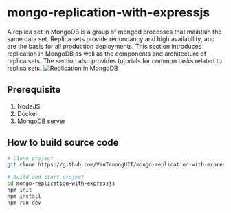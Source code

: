 # mongo-replication-with-expressjs
A replica set in MongoDB is a group of mongod processes that maintain the same data set. Replica sets provide redundancy and high availability, and are the basis for all production deployments. This section introduces replication in MongoDB as well as the components and architecture of replica sets. The section also provides tutorials for common tasks related to replica sets.
![Replication in MongoDB](https://user-images.githubusercontent.com/47749892/172049171-738b6ed7-a624-4b78-b9cf-33baffb380f1.png)


## Prerequisite
1. NodeJS
2. Docker
3. MongoDB server

## How to build source code
```bash
# Clone project
git clone https://github.com/VanTruongUIT/mongo-replication-with-expressjs.git

# Build and start project
cd mongo-replication-with-expressjs
npm init
npm install
npm run dev
```




